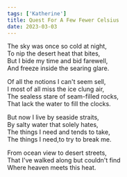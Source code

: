 ```yaml
---  
tags: ['Katherine']
title: Quest For A Few Fewer Celsius
date: 2023-03-03
---
```


The sky was once so cold at night,  
To nip the desert heat that bites,  
But I bide my time and bid farewell,  
And freeze inside the searing glare.

Of all the notions I can't seem sell,  
I most of all miss the ice clung air,  
The sealess stare of seam-filled rocks,  
That lack the water to fill the clocks.

But now I live by seaside straits,  
By salty water that solely hates,  
The things I need and tends to take,  
The things I need,to try to break me.

From ocean view to desert streets,  
That I've walked along but couldn't find  
Where heaven meets this heat.
